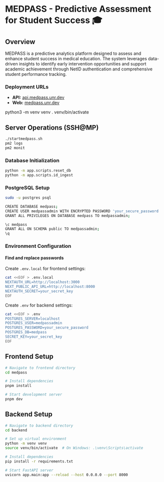 # MEDPASS - Predictive Assessment for Student Success 🎓

## Overview
MEDPASS is a predictive analytics platform designed to assess and enhance student success in medical education. The system leverages data-driven insights to identify early intervention opportunities and support academic achievement through NetID authentication and comprehensive student performance tracking.

### Deployment URLs
- **API:** [api.medpass.unr.dev](https://api.medpass.unr.dev)
- **Web:** [medpass.unr.dev](https://medpass.unr.dev)


python3 -m venv venv
. venv/bin/activate




## Server Operations (SSH@MP)
```bash
./startmedpass.sh
pm2 logs
pm2 monit
```

### Database Initialization
```bash
python -m app.scripts.reset_db
python -m app.scripts.id_ingest
```

### PostgreSQL Setup
```bash
sudo -u postgres psql

CREATE DATABASE medpass;
CREATE USER medpassadmin WITH ENCRYPTED PASSWORD 'your_secure_password';
GRANT ALL PRIVILEGES ON DATABASE medpass TO medpassadmin;

\c medpass
GRANT ALL ON SCHEMA public TO medpassadmin;
\q
```

### Environment Configuration

#### Find and replace passwords

Create `.env.local` for frontend settings:
```bash
cat <<EOF > .env.local
NEXTAUTH_URL=http://localhost:3000
NEXT_PUBLIC_API_URL=http://localhost:8000
NEXTAUTH_SECRET=your_secret_key
EOF
```

Create `.env` for backend settings:
```bash
cat <<EOF > .env
POSTGRES_SERVER=localhost
POSTGRES_USER=medpassadmin
POSTGRES_PASSWORD=your_secure_password
POSTGRES_DB=medpass
SECRET_KEY=your_secret_key
EOF
```

## Frontend Setup
```bash
# Navigate to frontend directory
cd medpass

# Install dependencies
pnpm install

# Start development server
pnpm dev
```

## Backend Setup
```bash
# Navigate to backend directory
cd backend

# Set up virtual environment
python -m venv venv
source venv/bin/activate  # On Windows: .\venv\Scripts\activate

# Install dependencies
pip install -r requirements.txt

# Start FastAPI server
uvicorn app.main:app --reload --host 0.0.0.0 --port 8000
```


